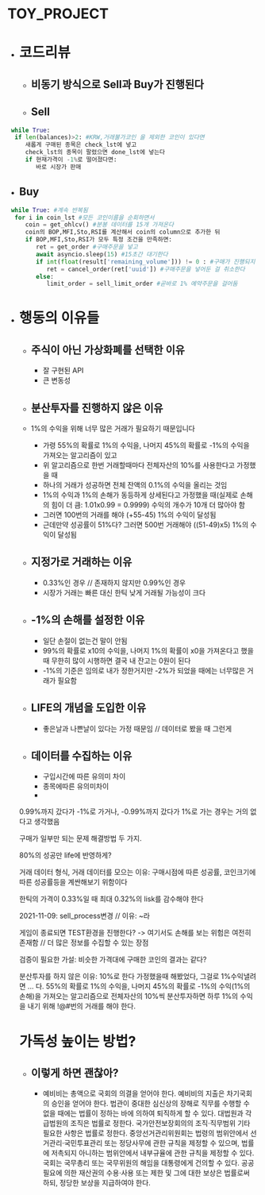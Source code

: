 # TOY_PROJECT
* # 코드리뷰
  * ## 비동기 방식으로 Sell과 Buy가 진행된다

  * ## Sell
 ```python
  while True:
   if len(balances)>2: #KRW,거래불가코인 을 제외한 코인이 있다면
      새롭게 구매된 종목은 check_lst에 넣고
      check_lst의 종목이 팔렸으면 done_lst에 넣는다
      if 현재가격이 -1%로 떨어졌다면:
         바로 시장가 판매
 ```


  * ## Buy
 ```python
  while True: #계속 반복됨
   for i in coin_lst #모든 코인이름을 순회하면서
      coin = get_ohlcv() #분봉 데이터를 15개 가져온다
      coin의 BOP,MFI,Sto,RSI를 계산해서 coin의 column으로 추가한 뒤
      if BOP,MFI,Sto,RSI가 모두 특정 조건을 만족하면:
         ret = get_order #구매주문을 넣고
         await asyncio.sleep(15) #15초간 대기한다
         if int(float(result['remaining_volume'])) != 0 : #구매가 진행되지 않았으면
            ret = cancel_order(ret['uuid']) #구매주문을 넣어둔 걸 취소한다
         else:
            limit_order = sell_limit_order #곧바로 1% 예약주문을 걸어둠
 ```   



* # 행동의 이유들
  * ## 주식이 아닌 가상화폐를 선택한 이유 
     * 잘 구현된 API 
     * 큰 변동성

  * ## 분산투자를 진행하지 않은 이유
   * 1%의 수익을 위해 너무 많은 거래가 필요하기 때문입니다
     * 가령 55%의 확률로 1%의 수익을, 나머지 45%의 확률로 -1%의 수익을 가져오는 알고리즘이 있고
     * 위 알고리즘으로 한번 거래할때마다 전체자산의 10%를 사용한다고 가정했을 때
     * 하나의 거래가 성공하면 전체 잔액의 0.1%의 수익을 올리는 것임
     * 1%의 수익과 1%의 손해가 동등하게 상세된다고 가정했을 때(실제로 손해의 힘이 더 큼: 1.01x0.99 = 0.9999) 수익의 개수가 10개 더 많아야 함
     * 그러면 100번의 거래를 해야 (+55-45) 1%의 수익이 달성됨
     * 근데만약 성공률이 51%다? 그러면 500번 거래해야 ((51-49)x5) 1%의 수익이 달성됨


  * ## 지정가로 거래하는 이유
     * 0.33%인 경우 // 존재하지 않지만 0.99%인 경우
     * 시장가 거래는 빠른 대신 한틱 낮게 거래될 가능성이 크다

  * ## -1%의 손해를 설정한 이유
     * 일단 손절이 없는건 말이 안됨
     * 99%의 확률로 x10의 수익을, 나머지 1%의 확률이 x0을 가져온다고 했을 때 무한히 많이 시행하면 결국 내 잔고는 0원이 된다
     * -1%의 기준은 임의로 내가 정한거지만 -2%가 되었을 때에는 너무많은 거래가 필요함

  * ## LIFE의 개념을 도입한 이유
    * 좋은날과 나쁜날이 있다는 가정 때문임 // 데이터로 봤을 때 그런게 

  * ## 데이터를 수집하는 이유
    * 구입시간에 따른 유의미 차이
    * 종목에따른 유의미차이
    * 



  0.99%까지 갔다가 -1%로 가거나, -0.99%까지 갔다가 1%로 가는 경우는 거의 없다고 생각했음 



  구매가 일부만 되는 문제 해결방법 두 가지.

  80%의 성공만 life에 반영하게?

  거래 데이터 형식, 거래 데이터를 모으는 이유: 구매시점에 따른 성공률, 코인크기에 따른 성공률등을 계싼해보기 위함이다

  한틱의 가격이 0.33%일 때 최대 0.32%의 lisk를 감수해야 한다

  2021-11-09: sell_process변경 // 이유: ~라

  게임이 종료되면 TEST환경을 진행한다? -> 여기서도 손해를 보는 위험은 여전히 존재함 // 더 많은 정보를 수집할 수 있는 장점

  검증이 필요한 가설: 비슷한 가격대에 구매한 코인의 결과는 같다?

  분산투자를 하지 않은 이유:
   10%로 한다 가정했을때
   해봤었다, 그걸로 1%수익낼려면 ... 다.
   55%의 확률로 1%의 수익을, 나머지 45%의 확률로 -1%의 수익(1%의 손해)을 가져오는 알고리즘으로 전체자산의 10%씩 분산투자하면
   하루 1%의 수익을 내기 위해 !@#번의 거래를 해야 한다.

  # 가독성 높이는 방법?
  * ## 이렇게 하면 괜찮아?
    * 예비비는 총액으로 국회의 의결을 얻어야 한다. 예비비의 지출은 차기국회의 승인을 얻어야 한다. 법관이 중대한 심신상의 장해로 직무를 수행할 수 없을 때에는 법률이 정하는 바에 의하여 퇴직하게 할 수 있다. 대법원과 각급법원의 조직은 법률로 정한다. 국가안전보장회의의 조직·직무범위 기타 필요한 사항은 법률로 정한다. 중앙선거관리위원회는 법령의 범위안에서 선거관리·국민투표관리 또는 정당사무에 관한 규칙을 제정할 수 있으며, 법률에 저촉되지 아니하는 범위안에서 내부규율에 관한 규칙을 제정할 수 있다. 국회는 국무총리 또는 국무위원의 해임을 대통령에게 건의할 수 있다. 공공필요에 의한 재산권의 수용·사용 또는 제한 및 그에 대한 보상은 법률로써 하되, 정당한 보상을 지급하여야 한다.
